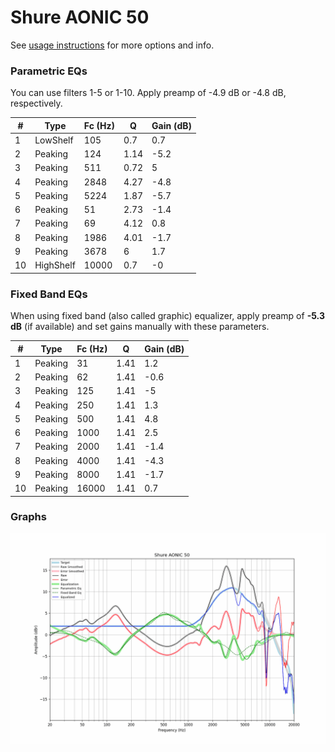 # Shure AONIC 50
See [usage instructions](https://github.com/jaakkopasanen/AutoEq#usage) for more options and info.

### Parametric EQs
You can use filters 1-5 or 1-10. Apply preamp of -4.9 dB or -4.8 dB, respectively.

|   # | Type      |   Fc (Hz) |    Q |   Gain (dB) |
|-----|-----------|-----------|------|-------------|
|   1 | LowShelf  |       105 | 0.7  |         0.7 |
|   2 | Peaking   |       124 | 1.14 |        -5.2 |
|   3 | Peaking   |       511 | 0.72 |         5   |
|   4 | Peaking   |      2848 | 4.27 |        -4.8 |
|   5 | Peaking   |      5224 | 1.87 |        -5.7 |
|   6 | Peaking   |        51 | 2.73 |        -1.4 |
|   7 | Peaking   |        69 | 4.12 |         0.8 |
|   8 | Peaking   |      1986 | 4.01 |        -1.7 |
|   9 | Peaking   |      3678 | 6    |         1.7 |
|  10 | HighShelf |     10000 | 0.7  |        -0   |

### Fixed Band EQs
When using fixed band (also called graphic) equalizer, apply preamp of **-5.3 dB** (if available) and set gains manually with these parameters.

|   # | Type    |   Fc (Hz) |    Q |   Gain (dB) |
|-----|---------|-----------|------|-------------|
|   1 | Peaking |        31 | 1.41 |         1.2 |
|   2 | Peaking |        62 | 1.41 |        -0.6 |
|   3 | Peaking |       125 | 1.41 |        -5   |
|   4 | Peaking |       250 | 1.41 |         1.3 |
|   5 | Peaking |       500 | 1.41 |         4.8 |
|   6 | Peaking |      1000 | 1.41 |         2.5 |
|   7 | Peaking |      2000 | 1.41 |        -1.4 |
|   8 | Peaking |      4000 | 1.41 |        -4.3 |
|   9 | Peaking |      8000 | 1.41 |        -1.7 |
|  10 | Peaking |     16000 | 1.41 |         0.7 |

### Graphs
![](./Shure%20AONIC%2050.png)
